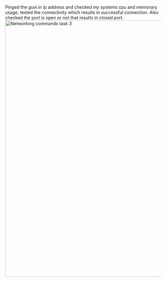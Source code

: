 Pinged the guvi.in ip address and checked my systems cpu and memorary usage, tested the connectivity which results in successful connection. Also checked the port is open or not that results in closed port.
<img width="1183" height="830" alt="Networking commands task 3" src="https://github.com/user-attachments/assets/c652dc7f-e5d4-467c-8532-9b4c864837df" />
